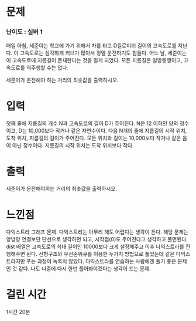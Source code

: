 # 문제

### 난이도 : 실버 1

매일 아침, 세준이는 학교에 가기 위해서 차를 타고 D킬로미터 길이의 고속도로를 지난다. 이 고속도로는 심각하게 커브가 많아서 정말 운전하기도 힘들다. 어느 날, 세준이는 이 고속도로에 지름길이 존재한다는 것을 알게 되었다. 모든 지름길은 일방통행이고, 고속도로를 역주행할 수는 없다.

세준이가 운전해야 하는 거리의 최솟값을 출력하시오.

# 입력

첫째 줄에 지름길의 개수 N과 고속도로의 길이 D가 주어진다. N은 12 이하인 양의 정수이고, D는 10,000보다 작거나 같은 자연수이다. 다음 N개의 줄에 지름길의 시작 위치, 도착 위치, 지름길의 길이가 주어진다. 모든 위치와 길이는 10,000보다 작거나 같은 음이 아닌 정수이다. 지름길의 시작 위치는 도착 위치보다 작다.

# 출력

세준이가 운전해야하는 거리의 최솟값을 출력하시오.

# 느낀점

다익스트라 그래프 문제. 다익스트라는 아무리 해도 어렵다는 생각이 든다. 해당 문제는 양방향 연결보단 단선으로 생각하면 되고, 시작점(0)도 주어진다고 생각하고 풀면된다. dist 배열은 고속도로의 최대 길이인 10000보다 크게 설정해주고 이후 다익스트라를 진행해주면 된다. 선형구조와 우선순위큐를 이용한 두가지 방법으로 풀었는데 같은 다익스트라지만 푸는 과정이 녹록치 않았다. 다익스트라를 연습하는 사람에겐 풀기 좋은 문제인 것 같다. 나도 나중에 다시 한번 풀어봐야겠다는 생각이 드는 문제.

# 걸린 시간

1시간 20분

